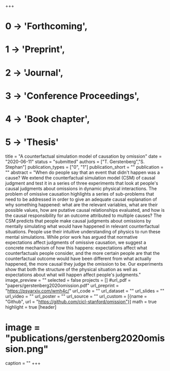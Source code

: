 +++
# 0 -> 'Forthcoming',
# 1 -> 'Preprint',
# 2 -> 'Journal',
# 3 -> 'Conference Proceedings',
# 4 -> 'Book chapter',
# 5 -> 'Thesis'

title = "A counterfactual simulation model of causation by omission"
date = "2020-06-11"
status = "submitted"
authors = ["T. Gerstenberg","S. Stephan"]
publication_types = ["0", "1"]
publication_short = ""
publication = ""
abstract = "When do people say that an event that didn't happen was a cause? We extend the counterfactual simulation model (CSM) of causal judgment and test it in a series of three experiments that look at people's causal judgments about omissions in dynamic physical interactions. The problem of omissive causation highlights a series of sub-problems that need to be addressed in order to give an adequate causal explanation of why something happened: what are the relevant variables, what are their possible values, how are putative causal relationships evaluated, and how is the causal responsibility for an outcome attributed to multiple causes? The CSM predicts that people make causal judgments about omissions by mentally simulating what would have happened in relevant counterfactual situations. People use their intuitive understanding of physics to run these mental simulations. While prior work has argued that normative expectations affect judgments of omissive causation, we suggest a concrete mechanism of how this happens: expectations affect what counterfactuals people consider, and the more certain people are that the counterfactual outcome would have been different from what actually happened, the more causal they judge the omission to be. Our experiments show that both the structure of the physical situation as well as expectations about what will happen affect people's judgments."
image_preview = ""
selected = false
projects = []
#url_pdf = "papers/gerstenberg2020omission.pdf"
url_preprint = "https://psyarxiv.com/wmh4c/"
url_code = ""
url_dataset = ""
url_slides = ""
url_video = ""
url_poster = ""
url_source = ""
url_custom = [{name = "Github", url = "https://github.com/cicl-stanford/omission"}]
math = true
highlight = true
[header]
# image = "publications/gerstenberg2020omission.png"
caption = ""
+++
